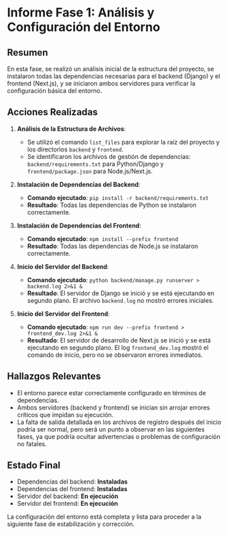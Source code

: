 # Informe Fase 1: Análisis y Configuración del Entorno

## Resumen

En esta fase, se realizó un análisis inicial de la estructura del proyecto, se instalaron todas las dependencias necesarias para el backend (Django) y el frontend (Next.js), y se iniciaron ambos servidores para verificar la configuración básica del entorno.

## Acciones Realizadas

1.  **Análisis de la Estructura de Archivos**:
    *   Se utilizó el comando `list_files` para explorar la raíz del proyecto y los directorios `backend` y `frontend`.
    *   Se identificaron los archivos de gestión de dependencias: `backend/requirements.txt` para Python/Django y `frontend/package.json` para Node.js/Next.js.

2.  **Instalación de Dependencias del Backend**:
    *   **Comando ejecutado**: `pip install -r backend/requirements.txt`
    *   **Resultado**: Todas las dependencias de Python se instalaron correctamente.

3.  **Instalación de Dependencias del Frontend**:
    *   **Comando ejecutado**: `npm install --prefix frontend`
    *   **Resultado**: Todas las dependencias de Node.js se instalaron correctamente.

4.  **Inicio del Servidor del Backend**:
    *   **Comando ejecutado**: `python backend/manage.py runserver > backend.log 2>&1 &`
    *   **Resultado**: El servidor de Django se inició y se está ejecutando en segundo plano. El archivo `backend.log` no mostró errores iniciales.

5.  **Inicio del Servidor del Frontend**:
    *   **Comando ejecutado**: `npm run dev --prefix frontend > frontend_dev.log 2>&1 &`
    *   **Resultado**: El servidor de desarrollo de Next.js se inició y se está ejecutando en segundo plano. El log `frontend_dev.log` mostró el comando de inicio, pero no se observaron errores inmediatos.

## Hallazgos Relevantes

*   El entorno parece estar correctamente configurado en términos de dependencias.
*   Ambos servidores (backend y frontend) se inician sin arrojar errores críticos que impidan su ejecución.
*   La falta de salida detallada en los archivos de registro después del inicio podría ser normal, pero será un punto a observar en las siguientes fases, ya que podría ocultar advertencias o problemas de configuración no fatales.

## Estado Final

*   Dependencias del backend: **Instaladas**
*   Dependencias del frontend: **Instaladas**
*   Servidor del backend: **En ejecución**
*   Servidor del frontend: **En ejecución**

La configuración del entorno está completa y lista para proceder a la siguiente fase de estabilización y corrección.